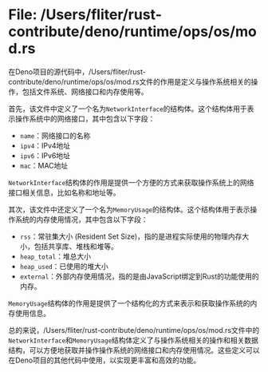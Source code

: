 # File: /Users/fliter/rust-contribute/deno/runtime/ops/os/mod.rs

在Deno项目的源代码中，/Users/fliter/rust-contribute/deno/runtime/ops/os/mod.rs文件的作用是定义与操作系统相关的操作，包括文件系统、网络接口和内存使用等。

首先，该文件中定义了一个名为`NetworkInterface`的结构体。这个结构体用于表示操作系统中的网络接口，其中包含以下字段：
- `name`：网络接口的名称
- `ipv4`：IPv4地址
- `ipv6`：IPv6地址
- `mac`：MAC地址

`NetworkInterface`结构体的作用是提供一个方便的方式来获取操作系统上的网络接口相关信息，比如名称和地址等。

其次，该文件中还定义了一个名为`MemoryUsage`的结构体。这个结构体用于表示操作系统的内存使用情况，其中包含以下字段：
- `rss`：常驻集大小 (Resident Set Size)，指的是进程实际使用的物理内存大小，包括共享库、堆栈和堆等。
- `heap_total`：堆总大小
- `heap_used`：已使用的堆大小
- `external`：外部内存使用情况，指的是由JavaScript绑定到Rust的功能使用的内存。

`MemoryUsage`结构体的作用是提供了一个结构化的方式来表示和获取操作系统的内存使用信息。

总的来说，/Users/fliter/rust-contribute/deno/runtime/ops/os/mod.rs文件中的`NetworkInterface`和`MemoryUsage`结构体定义了与操作系统相关的操作和相关数据结构，可以方便地获取并操作操作系统的网络接口和内存使用情况。这些定义可以在Deno项目的其他代码中使用，以实现更丰富和高效的功能。

